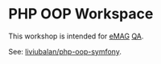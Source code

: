 # PHP OOP Workspace

This workshop is intended for [eMAG](https://www.emag.ro/)
[QA](https://en.wikipedia.org/wiki/Quality_assurance).

See: [liviubalan/php-oop-symfony](https://github.com/liviubalan/php-oop-symfony).
